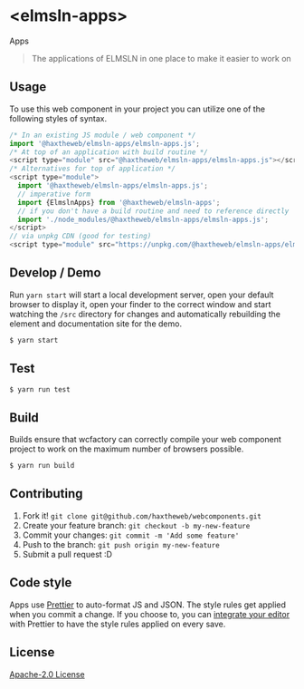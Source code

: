 # &lt;elmsln-apps&gt;

Apps
> The applications of ELMSLN in one place to make it easier to work on

## Usage
To use this web component in your project you can utilize one of the following styles of syntax.

```js
/* In an existing JS module / web component */
import '@haxtheweb/elmsln-apps/elmsln-apps.js';
/* At top of an application with build routine */
<script type="module" src="@haxtheweb/elmsln-apps/elmsln-apps.js"></script>
/* Alternatives for top of application */
<script type="module">
  import '@haxtheweb/elmsln-apps/elmsln-apps.js';
  // imperative form
  import {ElmslnApps} from '@haxtheweb/elmsln-apps';
  // if you don't have a build routine and need to reference directly
  import './node_modules/@haxtheweb/elmsln-apps/elmsln-apps.js';
</script>
// via unpkg CDN (good for testing)
<script type="module" src="https://unpkg.com/@haxtheweb/elmsln-apps/elmsln-apps.js"></script>
```

## Develop / Demo
Run `yarn start` will start a local development server, open your default browser to display it, open your finder to the correct window and start watching the `/src` directory for changes and automatically rebuilding the element and documentation site for the demo.
```bash
$ yarn start
```

## Test

```bash
$ yarn run test
```

## Build
Builds ensure that wcfactory can correctly compile your web component project to
work on the maximum number of browsers possible.
```bash
$ yarn run build
```

## Contributing

1. Fork it! `git clone git@github.com/haxtheweb/webcomponents.git`
2. Create your feature branch: `git checkout -b my-new-feature`
3. Commit your changes: `git commit -m 'Add some feature'`
4. Push to the branch: `git push origin my-new-feature`
5. Submit a pull request :D

## Code style

Apps  use [Prettier][prettier] to auto-format JS and JSON.  The style rules get applied when you commit a change.  If you choose to, you can [integrate your editor][prettier-ed] with Prettier to have the style rules applied on every save.

[prettier]: https://github.com/prettier/prettier/
[prettier-ed]: https://github.com/prettier/prettier/#editor-integration
[polyserve]: https://github.com/Polymer/polyserve
[web-component-tester]: https://github.com/Polymer/web-component-tester

## License
[Apache-2.0 License](http://opensource.org/licenses/Apache-2.0)